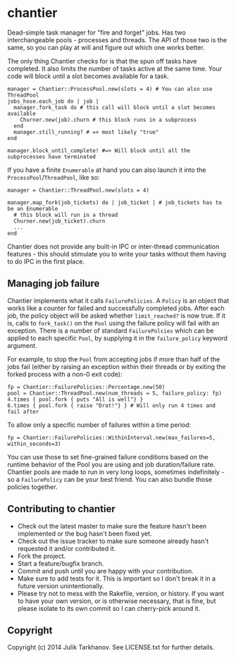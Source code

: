 # chantier

Dead-simple task manager for "fire and forget" jobs. Has two interchangeable pools -
processes and threads. The API of those two is the same, so you can play at will and figure
out which one works better.

The only thing Chantier checks for is that the spun off tasks have completed. It also
limits the number of tasks active at the same time. Your code will block until a slot
becomes available for a task.

    manager = Chantier::ProcessPool.new(slots = 4) # You can also use ThreadPool
    jobs_hose.each_job do | job |
      manager.fork_task do # this call will block until a slot becomes available
        Churner.new(job).churn # this block runs in a subprocess
      end
      manager.still_running? # => most likely "true"
    end
    
    manager.block_until_complete! #=> Will block until all the subprocesses have terminated

If you have a finite `Enumerable` at hand you can also launch it into the 
`ProcessPool`/`ThreadPool`, like so:
 
    manager = Chantier::ThreadPool.new(slots = 4)
    
    manager.map_fork(job_tickets) do | job_ticket | # job_tickets has to be an Enumerable 
      # this block will run in a thread
      Churner.new(job_ticket).churn
      ...
    end

Chantier does not provide any built-in IPC or inter-thread communication features - this
should stimulate you to write your tasks without them having to do IPC in the first place.


## Managing job failure

Chantier implements what it calls `FailurePolicies`. A `Policy` is an object that works
like a counter for failed and successfully completed jobs. After each job, the policy
object will be asked whether `limit_reached?` is now true. If it is, calls to `fork_task()`
on the `Pool` using the failure policy will fail with an exception. There is a number of
standard `FailurePolcies` which can be applied to each specific `Pool`, by supplying it in
the `failure_policy` keyword argument.

For example, to stop the `Pool` from accepting jobs if more than half of the jobs fail
(either by raising an exception within their threads or by exiting the forked process with
a non-0 exit code):

    fp = Chantier::FailurePolicies::Percentage.new(50)
    pool = Chantier::ThreadPool.new(num_threads = 5, failure_policy: fp)
    4.times { pool.fork { puts "All is well"} }
    6.times { pool.fork { raise "Drat!"} } # Will only run 4 times and fail after

To allow only a specific number of failures within a time period:

    fp = Chantier::FailurePolicies::WithinInterval.new(max_failures=5, within_seconds=3)
  
You can use those to set fine-grained failure conditions based on the runtime behavior of
the Pool you are using and job duration/failure rate. Chantier pools are made to run in
very long loops, sometimes indefinitely - so a `FailurePolicy` can be your best friend. You
can also bundle those policies together.


## Contributing to chantier
 
* Check out the latest master to make sure the feature hasn't been implemented or the bug hasn't been fixed yet.
* Check out the issue tracker to make sure someone already hasn't requested it and/or contributed it.
* Fork the project.
* Start a feature/bugfix branch.
* Commit and push until you are happy with your contribution.
* Make sure to add tests for it. This is important so I don't break it in a future version unintentionally.
* Please try not to mess with the Rakefile, version, or history. If you want to have your own version, or is otherwise necessary, that is fine, but please isolate to its own commit so I can cherry-pick around it.

## Copyright

Copyright (c) 2014 Julik Tarkhanov. See LICENSE.txt for
further details.

